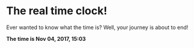 # The real time clock!

Ever wanted to know what the time is? Well, your journey is about to end!

**The time is Nov 04, 2017, 15:03**